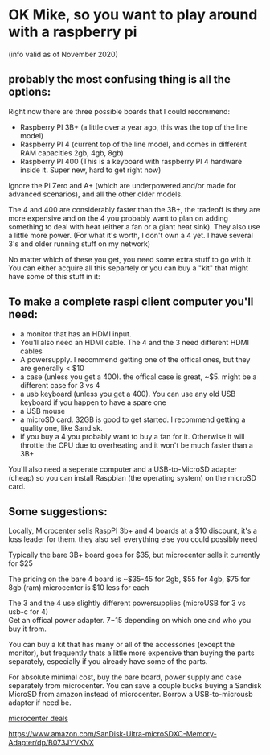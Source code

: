 

# OK Mike, so you want to play around with a raspberry pi

(info valid as of November 2020)

## probably the most confusing thing is all the options:

Right now there are three possible boards that I could recommend:

- Raspberry PI 3B+  (a little over a year ago, this was the top of the line model)
- Raspberry PI 4 (current top of the line model, and comes in different RAM capacities 2gb, 4gb, 8gb)
- Raspberry PI 400 (This is a keyboard with raspberry PI 4 hardware inside it.   Super new, hard to get right now)

Ignore the Pi Zero and A+ (which are underpowered and/or made for advanced scenarios), and all the other older models.

The 4 and 400 are considerably faster than the 3B+, the tradeoff is they are more expensive and on the 4 you probably want to plan on adding something to deal with heat (either a fan or a giant heat sink).  They also use a little more power.
(For what it's worth, I don't own a 4 yet.  I have several 3's and older running stuff on my network)

No matter which of these you get, you need some extra stuff to go with it. You can either acquire all this 
separtely or you can buy a "kit" that might have some of this stuff in it:

## To make a complete raspi client computer you'll need:

- a monitor that has an HDMI input.  
- You'll also need an HDMI cable.  The 4 and the 3 need different HDMI cables
- A powersupply.  I recommend getting one of the offical ones, but they are generally < $10
- a case (unless you get a 400).  the offical case is great, ~$5. might be a different case for 3 vs 4
- a usb keyboard (unless you get a 400).  You can use any old USB keyboard if you happen to have a spare one
- a USB mouse
- a microSD card.  32GB is good to get started. I recommend getting a quality one, like Sandisk.
- if you buy a 4 you probably want to buy a fan for it.  Otherwise it will throttle the CPU due to overheating and it won't be much faster than a 3B+

You'll also need a seperate computer and a USB-to-MicroSD adapter (cheap) so you can install Raspbian (the operating system) on the microSD card.

## Some suggestions:

Locally, Microcenter sells RaspPI 3b+ and 4 boards at a $10 discount, it's a loss leader for them.   they also sell everything else you could possibly need

Typically the bare 3B+ board goes for $35, but microcenter sells it currently for $25

The pricing on the bare 4 board is ~$35-45 for 2gb, $55 for 4gb, $75 for 8gb (ram)  microcenter is $10 less for each

The 3 and the 4 use slightly different powersupplies (microUSB for 3 vs usb-c for 4)  
Get an offical power adapter.  $7-$15 depending on which one and who you buy it from.

You can buy a kit that has many or all of the accessories (except the monitor), but frequently thats a little
more expensive than buying the parts separately, especially if you already have some of the parts. 


For absolute minimal cost, buy the bare board, power supply and case separately from microcenter.  You can save a couple bucks buying a Sandisk MicroSD from amazon instead of microcenter.  Borrow a USB-to-microusb adapter if need be.


[microcenter deals](https://www.microcenter.com/search/search_results.aspx?Ntt=raspberry+pi&Ntk=all&sortby=match&N=517&myStore=true)

<https://www.amazon.com/SanDisk-Ultra-microSDXC-Memory-Adapter/dp/B073JYVKNX>



